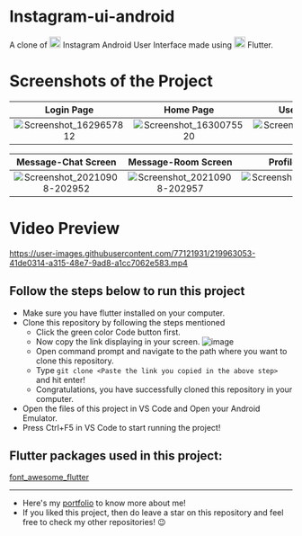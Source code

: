 # Instagram-ui-android
A clone of  <img height="20px" width="20px"  src="https://camo.githubusercontent.com/c9dacf0f25a1489fdbc6c0d2b41cda58b77fa210a13a886d6f99e027adfbd358/68747470733a2f2f6564656e742e6769746875622e696f2f537570657254696e7949636f6e732f696d616765732f7376672f696e7374616772616d2e737667" />  Instagram Android User Interface made using  <img height="20px" width="20px"  src="https://camo.githubusercontent.com/750365ec8e10a2a4075ffb09fd644c3176c98638a7c45a79a8a40366a9d64f3a/68747470733a2f2f6564656e742e6769746875622e696f2f537570657254696e7949636f6e732f696d616765732f7376672f666c75747465722e737667" />  Flutter.

# Screenshots of the Project
Login Page            |  Home Page                   | User Account                | Search Screen
:-------------------------:|:-------------------------:|:-------------------------:|:-------------------------:|
![Screenshot_1629657812](https://user-images.githubusercontent.com/77121931/130366585-9a24cce5-9dbf-4c94-ae2c-378b40f84dce.png)|![Screenshot_1630075520](https://user-images.githubusercontent.com/77121931/131145789-9db5c556-d8ca-4c57-a05f-dc5bc7b283c3.png)|![Screenshot_1630075527](https://user-images.githubusercontent.com/77121931/131145826-f83d47cf-0e8a-4b21-ad99-351699199a34.png)|![Screenshot_1631562120](https://user-images.githubusercontent.com/77121931/133146411-f7de2ba5-5d85-4801-87f0-2fdacbfb55ba.png)

Message-Chat Screen        |Message-Room Screen        |Profile Post Screen        |
:-------------------------:|:-------------------------:|:-------------------------:|
![Screenshot_20210908-202952](https://user-images.githubusercontent.com/77121931/132535893-02f4acea-eeaf-48fc-8e27-9ab7d5c4382f.jpg)|![Screenshot_20210908-202957](https://user-images.githubusercontent.com/77121931/132535932-e0e277d8-4be4-4d4f-a869-d62875b27a2a.jpg)|![Screenshot_20230219_021636](https://user-images.githubusercontent.com/77121931/219898932-434adb13-c340-46a3-a730-1315a679214e.jpg)

# Video Preview
https://user-images.githubusercontent.com/77121931/219963053-41de0314-a315-48e7-9ad8-a1cc7062e583.mp4

## Follow the steps below to run this project
- Make sure you have flutter installed on your computer.
- Clone this repository by following the steps mentioned
  - Click the green color Code button first.
  - Now copy the link displaying in your screen.
  ![image](https://user-images.githubusercontent.com/77121931/219963249-4d09a97e-54c4-4555-bd6f-fbf04778ac93.png)
  - Open command prompt and navigate to the path where you want to clone this repository.
  - Type `git clone <Paste the link you copied in the above step>` and hit enter!
  - Congratulations, you have successfully cloned this repository in your computer.
- Open the files of this project in VS Code and Open your Android Emulator.
- Press Ctrl+F5 in VS Code to start running the project!

## Flutter packages used in this project:
[font_awesome_flutter](https://pub.dev/packages/font_awesome_flutter)

---

- Here's my [portfolio](https://samitkapoor.netlify.app) to know more about me!
- If you liked this project, then do leave a star on this repository and feel free to check my other repositories! :wink:

